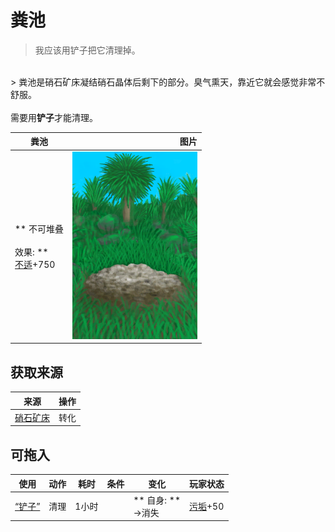# 粪池  
> 我应该用铲子把它清理掉。  
<br>  
> 粪池是硝石矿床凝结硝石晶体后剩下的部分。臭气熏天，靠近它就会感觉非常不舒服。<br><br>需要用<b>铲子</b>才能清理。  
  
  粪池  |   图片   
 ----  |  ----:   
 ** 不可堆叠 **<br><br>** 效果: **<br>[不适](Discomfort.md)+750  |  <img decoding="async" src="Sprite/Cesspool.png" href="a.md" style="max-width:300px;max-height:300px;">   
  
## 获取来源  
来源  |  操作  
----  |  ----  
[硝石矿床](NiterBed.md)  |  转化  
## 可拖入  
使用  |  动作  |  耗时  |  条件  |  变化  |  玩家状态  
----  |  ----  |  ----  |  ----  |  ----  |  ----  
[“铲子”](tag_Shovel.md)  |  清理<br>  |  1小时  |    |  ** 自身: **<br>→消失  |  [污垢](Filth.md)+50  


<script>document.title="粪池 - 卡牌生存百科 Card Survival Wiki";</script>